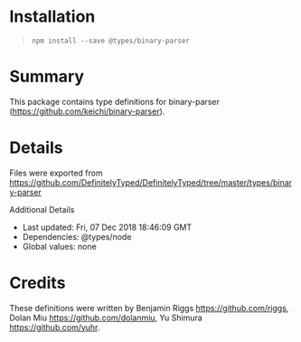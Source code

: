 # Installation
> `npm install --save @types/binary-parser`

# Summary
This package contains type definitions for binary-parser (https://github.com/keichi/binary-parser).

# Details
Files were exported from https://github.com/DefinitelyTyped/DefinitelyTyped/tree/master/types/binary-parser

Additional Details
 * Last updated: Fri, 07 Dec 2018 18:46:09 GMT
 * Dependencies: @types/node
 * Global values: none

# Credits
These definitions were written by Benjamin Riggs <https://github.com/riggs>, Dolan Miu <https://github.com/dolanmiu>, Yu Shimura <https://github.com/yuhr>.
